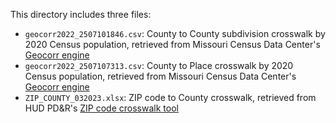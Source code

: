 This directory includes three files:

- `geocorr2022_2507101846.csv`: County to County subdivision crosswalk by 2020 Census population, retrieved from Missouri Census Data Center's [Geocorr engine](https://mcdc.missouri.edu/applications/geocorr2022.html)
- `geocorr2022_2507107313.csv`: County to Place crosswalk by 2020 Census population, retrieved from Missouri Census Data Center's [Geocorr engine](https://mcdc.missouri.edu/applications/geocorr2022.html)
- `ZIP_COUNTY_032023.xlsx`: ZIP code to County crosswalk, retrieved from HUD PD&R's [ZIP code crosswalk tool](https://www.huduser.gov/portal/datasets/usps_crosswalk.html)
